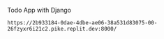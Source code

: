 Todo App with Django 
```link
https://2b933184-0dae-4dbe-ae06-38a531d83075-00-26fzyxr6i21c2.pike.replit.dev:8000/
```
